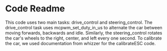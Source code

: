 # Code Readme

This code uses two main tasks: drive_control and steering_control. The drive_control task uses mcpwm_set_duty_in_us to alternate the car between moving forwards, backwards and idle. Similarly, the steering_control rotates the car's wheels to the right, center, and left every one second. To calibrate the car, we used documentation from whizzer for the calibrateESC code.
